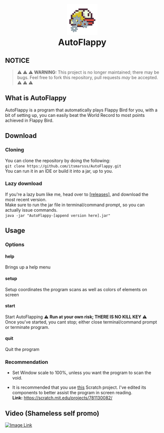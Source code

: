 <h1 align="center">
<img src="/assets/image.png" alt="Icon" width="100" height="100">
<br>
AutoFlappy
<br>
</h1>

## NOTICE
> :warning: :warning: :warning: **WARNING:** This project is no longer maintained; there may be bugs. Feel free to fork this repository, pull requests *may* be accepted. :warning: :warning: :warning:

## What is AutoFlappy
AutoFlappy is a program that automatically plays Flappy Bird for you, with a bit of setting up, you can easily beat the World Record to most points achieved in Flappy Bird.

## Download
### Cloning
You can clone the repository by doing the following:  
`git clone https://github.com/itsmarsss/AutoFlappy.git`  
You can run it in an IDE or build it into a jar, up to you.
### Lazy download
If you're a lazy bum like me, head over to [[releases]](https://github.com/itsmarsss/AutoFlappy/releases), and download the most recent version.  
Make sure to run the jar file in terminal/command prompt, so you can actually issue commands.  
`java -jar "AutoFlappy-[append version here].jar"`

## Usage
### Options
#### help
Brings up a help menu
#### setup
Setup coordinates the program scans as well as colors of elements on screen
#### start
Start AutoFlapping :warning: **Run at your own risk; THERE IS NO KILL KEY** :warning:  
Once you've started, you cant stop; either close terminal/command prompt or terminate program.
#### quit
Quit the program

### Recommendation
- Set Window scale to 100%, unless you want the program to scan the void.  

- It is recommended that you use [this](https://scratch.mit.edu/projects/781130082/) Scratch project. I've edited its components to better assist the program in screen reading.  
**Link:** https://scratch.mit.edu/projects/781130082/

## Video (Shameless self promo)
[![Image Link](https://img.youtube.com/vi/-sUVFuqVBdU/maxresdefault.jpg)](https://www.youtube.com/watch?v=-sUVFuqVBdU)